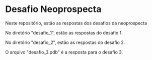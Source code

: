 # Desafio Neoprospecta

Neste repositório, estão as respostas dos desafios da neoprospecta

No diretório "desafio_1", estão as respostas do desafio 1.

No diretório "desafio_2", estão as respostas do desafio 2.

O arquivo "desafio_3.pdb" é a resposta para o desafio 3.
